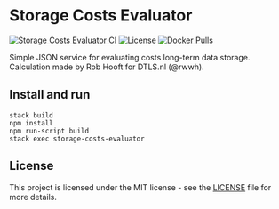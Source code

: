 # Storage Costs Evaluator

[![Storage Costs Evaluator CI](https://github.com/ds-wizard/storage-costs-evaluator/workflows/Storage%20Costs%20Evaluator%20CI/badge.svg)](https://github.com/ds-wizard/storage-costs-evaluator/actions)
[![License](https://img.shields.io/github/license/ds-wizard/storage-costs-evaluator.svg)](LICENSE)
[![Docker Pulls](https://img.shields.io/docker/pulls/datastewardshipwizard/storage-costs-evaluator.svg)](https://hub.docker.com/r/datastewardshipwizard/storage-costs-evaluator/)

Simple JSON service for evaluating costs long-term data storage. Calculation made by Rob Hooft for DTLS.nl (@rwwh).

## Install and run

```console
stack build
npm install
npm run-script build
stack exec storage-costs-evaluator
```

## License

This project is licensed under the MIT license - see the [LICENSE](LICENSE) file for more details.
